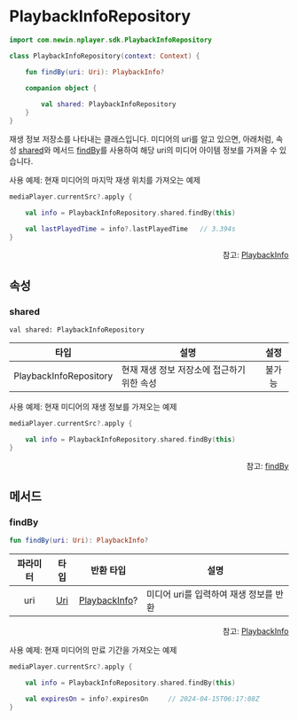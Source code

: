 # PlaybackInfoRepository

```kotlin
import com.newin.nplayer.sdk.PlaybackInfoRepository
```

```kotlin
class PlaybackInfoRepository(context: Context) {

    fun findBy(uri: Uri): PlaybackInfo?

    companion object {
    
        val shared: PlaybackInfoRepository
    }
}
```

재생 정보 저장소를 나타내는 클래스입니다. 미디어의 uri를 알고 있으면, 아래처럼, 속성 [shared](#shared)와 메서드 [findBy](#findby)를 사용하여 해당 uri의 미디어 아이템 정보를 가져올 수 있습니다.

사용 예제: 현재 미디어의 마지막 재생 위치를 가져오는 예제
```kotlin
mediaPlayer.currentSrc?.apply {

    val info = PlaybackInfoRepository.shared.findBy(this)

    val lastPlayedTime = info?.lastPlayedTime   // 3.394s
}
```
<div align="right">
참고: <a href="../playback-info/home.md">PlaybackInfo</a>
</div>

## 속성

### shared
```
val shared: PlaybackInfoRepository
```
|타입|설명|설정|
|:--:|--|:--:|
|PlaybackInfoRepository|현재 재생 정보 저장소에 접근하기 위한 속성|불가능|

사용 예제: 현재 미디어의 재생 정보를 가져오는 예제
```kotlin
mediaPlayer.currentSrc?.apply {

    val info = PlaybackInfoRepository.shared.findBy(this)
}                       
```
<div align="right">
참고: <a href="#findby">findBy</a>
</div>

## 메서드

### findBy

```kotlin
fun findBy(uri: Uri): PlaybackInfo?
```
|파라미터|타입|반환 타입|설명|
|:---:|:--:|:--:|---|
|uri|[Uri](https://developer.android.com/reference/android/net/Uri)|[PlaybackInfo](../playback-info/home.md)?|미디어 uri를 입력하여 재생 정보를 반환|

<div align="right">
참고: <a href="../playback-info/home.md">PlaybackInfo</a>
</div>

사용 예제: 현재 미디어의 만료 기간을 가져오는 예제
```kotlin
mediaPlayer.currentSrc?.apply {

    val info = PlaybackInfoRepository.shared.findBy(this)

    val expiresOn = info?.expiresOn     // 2024-04-15T06:17:08Z
}                       
```